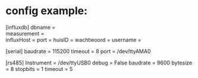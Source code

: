 # config example:

[influxdb]
dbname =  
measurement =  
influxHost = 
port = 
huisID = 
wachtwoord = 
username = 

[serial]
baudrate = 115200
timeout = 8
port = /dev/ttyAMA0

[rs485]
Instrument = /dev/ttyUSB0
debug = False
baudrate = 9600
bytesize = 8
stopbits = 1
timeout = 5
